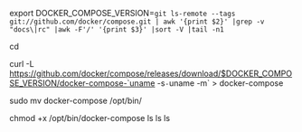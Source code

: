 export DOCKER_COMPOSE_VERSION=`git ls-remote --tags git://github.com/docker/compose.git | awk '{print $2}' |grep -v "docs\|rc" |awk -F'/' '{print $3}' |sort -V |tail -n1`

cd

curl -L https://github.com/docker/compose/releases/download/$DOCKER_COMPOSE_VERSION/docker-compose-`uname -s`-`uname -m` > docker-compose

sudo mv docker-compose /opt/bin/

chmod +x /opt/bin/docker-compose
    ls
    ls
ls

